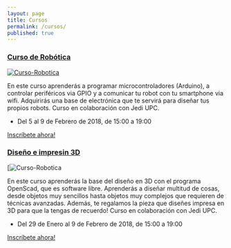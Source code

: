 ```yaml
---
layout: page
title: Cursos
permalink: /cursos/
published: true
---
```


### [Curso de Robótica]((http://robotica.jediupc.com/))

[![Curso-Robotica](https://jediupc.com/jedi-content/uploads/2018/01/robots.png)](http://robotica.jediupc.com/)


En este curso aprenderás a programar microcontroladores (Arduino), a controlar periféricos via GPIO y a comunicar tu robot con tu smartphone via wifi. Adquirirás una base de electrónica que te servirá para diseñar tus propios robots. Curso en colaboración con Jedi UPC.

* Del 5 al 9 de Febrero de 2018, de 15:00 a 19:00

[Inscríbete ahora!](http://robotica.jediupc.com/)


### [Diseño e impresin 3D]((http://blender.jediupc.com/))

[![Curso-Robotica](https://jediupc.com/jedi-content/uploads/2017/05/diseny3d.png)

En este curso aprenderás la base del diseño en 3D con el programa OpenScad, que es software libre. Aprenderás a diseñar multitud de cosas, desde objetos muy sencillos hasta objetos muy complejos que requieren de técnicas avanzadas. Además, te regalamos la pieza que diseñes impresa en 3D para que la tengas de recuerdo!
Curso en colaboración con Jedi UPC.

* Del 29 de Enero al 9 de Febrero de 2018, de 15:00 a 19:00

[Inscríbete ahora!](http://blender.jediupc.com/)


